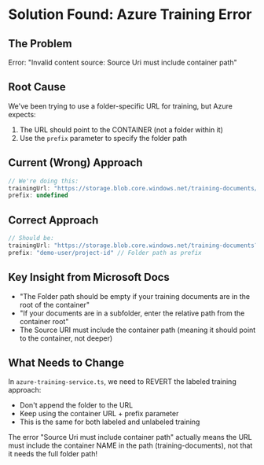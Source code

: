 # Solution Found: Azure Training Error

## The Problem
Error: "Invalid content source: Source Uri must include container path"

## Root Cause
We've been trying to use a folder-specific URL for training, but Azure expects:
1. The URL should point to the CONTAINER (not a folder within it)
2. Use the `prefix` parameter to specify the folder path

## Current (Wrong) Approach
```javascript
// We're doing this:
trainingUrl: "https://storage.blob.core.windows.net/training-documents/demo-user/project-id?sv=..."
prefix: undefined
```

## Correct Approach
```javascript
// Should be:
trainingUrl: "https://storage.blob.core.windows.net/training-documents?sv=..." // Container URL only
prefix: "demo-user/project-id" // Folder path as prefix
```

## Key Insight from Microsoft Docs
- "The Folder path should be empty if your training documents are in the root of the container"
- "If your documents are in a subfolder, enter the relative path from the container root"
- The Source URI must include the container path (meaning it should point to the container, not deeper)

## What Needs to Change
In `azure-training-service.ts`, we need to REVERT the labeled training approach:
- Don't append the folder to the URL
- Keep using the container URL + prefix parameter
- This is the same for both labeled and unlabeled training

The error "Source Uri must include container path" actually means the URL must include the container NAME in the path (training-documents), not that it needs the full folder path!